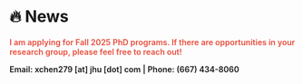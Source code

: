 # 🔥 News
<strong style="color:#e74d3c; font-weight:600">I am applying for Fall 2025 PhD programs. If there are opportunities in your research group, please feel free to reach out! </strong>

<strong style="font-weight:600;">Email: xchen279 [at] jhu [dot] com | Phone: (667) 434-8060</strong>

<!-- - *2024.06*: I will join [ALIVE](https://publichealth.jhu.edu/aids-linked-to-the-intravenous-experience) as a data analyst.
- *2023.12*: 🎉 One paper (MapLE) is accepted by AAAI2024.
- *2023.06*: 🎉 One paper (GFAP) is accepted by Plant Physiology. -->

<!-- - *2023.04*: 🔥 We release [AudioGPT](https://github.com/AIGC-Audio/AudioGPT) (⭐️6k+) -->
<!-- - *2023.01*: I join [Bytedance AI Lab, Speech & Audio Team](https://ailab.bytedance.com/) <img src='./images/tiktok.png' style='width: 6em;'> as a research scientist in Singapore! -->
 